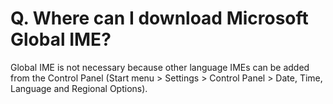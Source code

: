 # Q. Where can I download Microsoft Global IME?

Global IME is not necessary because other language IMEs can be added from the
Control Panel (Start menu > Settings > Control Panel > Date, Time, Language and Regional Options).
